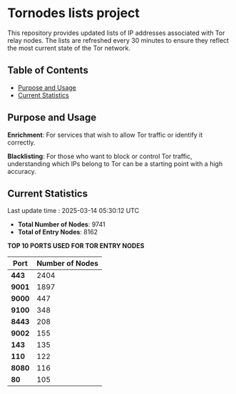 # Tornodes lists project

This repository provides updated lists of IP addresses associated with Tor relay nodes. The lists are refreshed every 30 minutes to ensure they reflect the most current state of the Tor network.

## Table of Contents

- [Purpose and Usage](#purpose-and-usage)
- [Current Statistics](#current-statistics)


## Purpose and Usage

**Enrichment**: For services that wish to allow Tor traffic or identify it correctly.

**Blacklisting**: For those who want to block or control Tor traffic, understanding which IPs belong to Tor can be a starting point with a high accuracy.

## Current Statistics

Last update time : 2025-03-14 05:30:12 UTC

- **Total Number of Nodes**: 9741
- **Total of Entry Nodes**: 8162

**TOP 10 PORTS USED FOR TOR ENTRY NODES**

| **Port** | **Number of Nodes** |
|------|-----------------|
| **443**   | 2404  |
| **9001**   | 1897  |
| **9000**   | 447  |
| **9100**   | 348  |
| **8443**   | 208  |
| **9002**   | 155  |
| **143**   | 135  |
| **110**   | 122  |
| **8080**   | 116  |
| **80**   | 105  |


